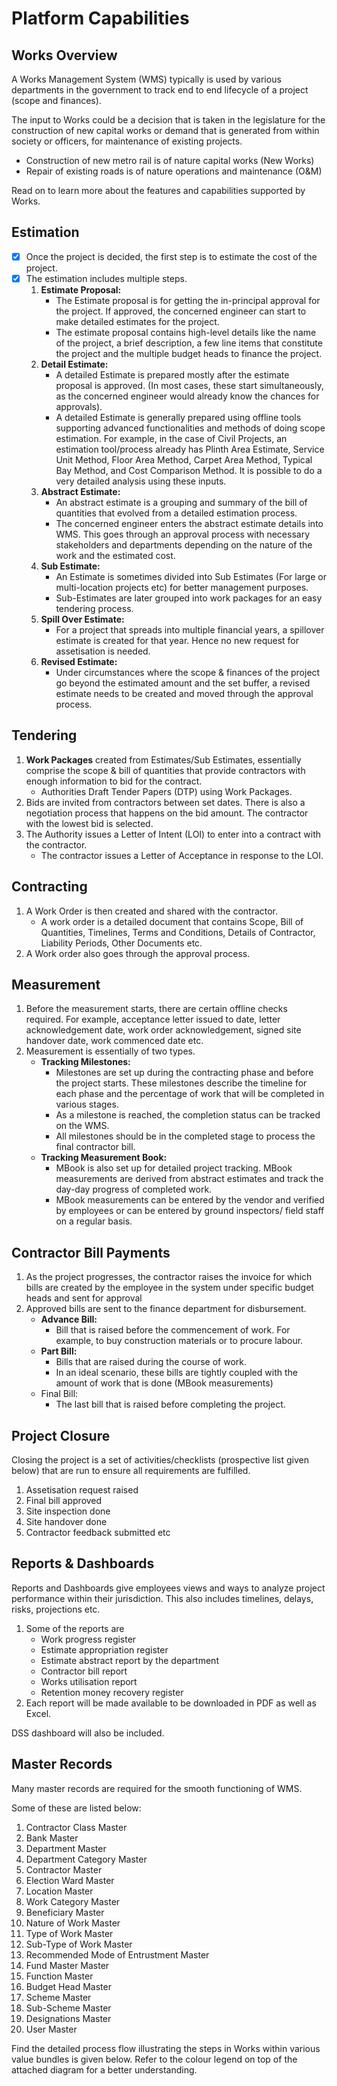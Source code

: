 # Platform Capabilities

## Works Overview

A Works Management System (WMS) typically is used by various departments in the government to track end to end lifecycle of a project (scope and finances).

The input to Works could be a decision that is taken in the legislature for the construction of new capital works or demand that is generated from within society or officers, for maintenance of existing projects.

* Construction of new metro rail is of nature capital works (New Works)
* Repair of existing roads is of nature operations and maintenance (O\&M)

Read on to learn more about the features and capabilities supported by Works.

## Estimation <a href="#_7lxspous6vj4" id="_7lxspous6vj4"></a>

* [x] Once the project is decided, the first step is to estimate the cost of the project.
* [x] The estimation includes multiple steps.
  1. **Estimate Proposal:**
     * The Estimate proposal is for getting the in-principal approval for the project. If approved, the concerned engineer can start to make detailed estimates for the project.
     * The estimate proposal contains high-level details like the name of the project, a brief description, a few line items that constitute the project and the multiple budget heads to finance the project.
  2. **Detail Estimate:**
     * A detailed Estimate is prepared mostly after the estimate proposal is approved. (In most cases, these start simultaneously, as the concerned engineer would already know the chances for approvals).
     * A detailed Estimate is generally prepared using offline tools supporting advanced functionalities and methods of doing scope estimation. For example, in the case of Civil Projects, an estimation tool/process already has Plinth Area Estimate, Service Unit Method, Floor Area Method, Carpet Area Method, Typical Bay Method, and Cost Comparison Method. It is possible to do a very detailed analysis using these inputs.
  3. **Abstract Estimate:**
     * An abstract estimate is a grouping and summary of the bill of quantities that evolved from a detailed estimation process.
     * The concerned engineer enters the abstract estimate details into WMS. This goes through an approval process with necessary stakeholders and departments depending on the nature of the work and the estimated cost.
  4. **Sub Estimate:**
     * An Estimate is sometimes divided into Sub Estimates (For large or multi-location projects etc) for better management purposes.
     * Sub-Estimates are later grouped into work packages for an easy tendering process.
  5. **Spill Over Estimate:**
     * For a project that spreads into multiple financial years, a spillover estimate is created for that year. Hence no new request for assetisation is needed.
  6. **Revised Estimate:**
     * Under circumstances where the scope & finances of the project go beyond the estimated amount and the set buffer, a revised estimate needs to be created and moved through the approval process.

## Tendering <a href="#_irv9nx28q2r3" id="_irv9nx28q2r3"></a>

1. **Work Packages** created from Estimates/Sub Estimates, essentially comprise the scope & bill of quantities that provide contractors with enough information to bid for the contract.
   * Authorities Draft Tender Papers (DTP) using Work Packages.
2. Bids are invited from contractors between set dates. There is also a negotiation process that happens on the bid amount. The contractor with the lowest bid is selected.
3. The Authority issues a Letter of Intent (LOI) to enter into a contract with the contractor.
   * The contractor issues a Letter of Acceptance in response to the LOI.

## Contracting <a href="#_yxkefd3kpmer" id="_yxkefd3kpmer"></a>

1. A Work Order is then created and shared with the contractor.
   * A work order is a detailed document that contains Scope, Bill of Quantities, Timelines, Terms and Conditions, Details of Contractor, Liability Periods, Other Documents etc.
2. A Work order also goes through the approval process.

## Measurement <a href="#_q6w3dto1rpzh" id="_q6w3dto1rpzh"></a>

1. Before the measurement starts, there are certain offline checks required. For example, acceptance letter issued to date, letter acknowledgement date, work order acknowledgement, signed site handover date, work commenced date etc.
2. Measurement is essentially of two types.
   * **Tracking Milestones:**
     * Milestones are set up during the contracting phase and before the project starts. These milestones describe the timeline for each phase and the percentage of work that will be completed in various stages.
     * As a milestone is reached, the completion status can be tracked on the WMS.
     * All milestones should be in the completed stage to process the final contractor bill.
   * **Tracking Measurement Book:**
     * MBook is also set up for detailed project tracking. MBook measurements are derived from abstract estimates and track the day-day progress of completed work.
     * MBook measurements can be entered by the vendor and verified by employees or can be entered by ground inspectors/ field staff on a regular basis.

## Contractor Bill Payments <a href="#_t8dle02vzju0" id="_t8dle02vzju0"></a>

1. As the project progresses, the contractor raises the invoice for which bills are created by the employee in the system under specific budget heads and sent for approval
2. Approved bills are sent to the finance department for disbursement.
   * **Advance Bill:**
     * Bill that is raised before the commencement of work. For example, to buy construction materials or to procure labour.
   * **Part Bill:**
     * Bills that are raised during the course of work.
     * In an ideal scenario, these bills are tightly coupled with the amount of work that is done (MBook measurements)
   * Final Bill:
     * The last bill that is raised before completing the project.

## Project Closure <a href="#_pnzn1sroolt" id="_pnzn1sroolt"></a>

Closing the project is a set of activities/checklists (prospective list given below) that are run to ensure all requirements are fulfilled.

1. Assetisation request raised
2. Final bill approved
3. Site inspection done
4. Site handover done
5. Contractor feedback submitted etc

## Reports & Dashboards <a href="#_y5y46t164a4t" id="_y5y46t164a4t"></a>

Reports and Dashboards give employees views and ways to analyze project performance within their jurisdiction. This also includes timelines, delays, risks, projections etc.

1. Some of the reports are
   * Work progress register
   * Estimate appropriation register
   * Estimate abstract report by the department
   * Contractor bill report
   * Works utilisation report
   * Retention money recovery register
2. Each report will be made available to be downloaded in PDF as well as Excel.

DSS dashboard will also be included.

## Master Records

Many master records are required for the smooth functioning of WMS.

Some of these are listed below:

1. Contractor Class Master
2. Bank Master
3. Department Master
4. Department Category Master
5. Contractor Master
6. Election Ward Master
7. Location Master
8. Work Category Master
9. Beneficiary Master
10. Nature of Work Master
11. Type of Work Master
12. Sub-Type of Work Master
13. Recommended Mode of Entrustment Master
14. Fund Master Master
15. Function Master
16. Budget Head Master
17. Scheme Master
18. Sub-Scheme Master
19. Designations Master
20. User Master

Find the detailed process flow illustrating the steps in Works within various value bundles is given below. Refer to the colour legend on top of the attached diagram for a better understanding.

<figure><img src="../.gitbook/assets/image (7).png" alt=""><figcaption></figcaption></figure>
